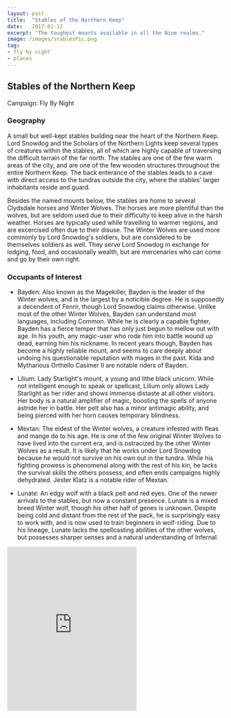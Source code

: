 ```yaml
---
layout: post
title:  "Stables of the Northern Keep"
date:   2017-01-12
excerpt: "The toughest mounts available in all the Nine realms."
image: /images/stablesPic.png
tag:
- fly by night
- places 
---
```


## Stables of the Northern Keep
Campaign: Fly By Night

### Geography
A small but well-kept stables building near the heart of the Northern Keep. Lord Snowdog and the Scholars of the Northern Lights keep several types of creatures within the stables, all of which are highly capable of traversing the difficult terrain of the far north. The stables are one of the few warm areas of the city, and are one of the few wooden structures throughout the entire Northern Keep. The back enterance of the stables leads to a cave with direct access to the tundras outside the city, where the stables' larger inhabitants reside and guard.

Besides the named mounts below, the stables are home to several Clydsdale horses and Winter Wolves. The horses are more plentiful than the wolves, but are seldom used due to their difficulty to keep alive in the harsh weather. Horses are typically used while travelling to warmer regions, and are excercised often due to their disuse. The Winter Wolves are used more commonly by Lord Snowdog's soldiers, but are considered to be themselves soldiers as well. They serve Lord Snowdog in exchange for lodging, food, and occasionally wealth, but are mercenaries who can come and go by their own right.

### Occupants of Interest
- Bayden: Also known as the Magekiller, Bayden is the leader of the Winter wolves, and is the largest by a noticible degree. He is supposedly a decendent of Fenrir, though Lord Snowdog claims otherwise. Unlike most of the other Winter Wolves, Bayden can understand most languages, including Common. While he is clearly a capable fighter, Bayden has a fierce temper that has only just begun to mellow out with age. In his youth, any magic-user who rode him into battle wound up dead, earning him his nickname. In recent years though, Bayden has become a highly reliable mount, and seems to care deeply about undoing his questionable reputation with mages in the past. Kida and Mytharious Orthello Casimer II are notable riders of Bayden.

- Lilium: Lady Starlight's mount, a young and lithe black unicorn. While not intelligent enough to speak or spellcast, Lilium only allows Lady Starlight as her rider and shows immense distaste at all other visitors. Her body is a natural amplifier of magic, boosting the spells of anyone astride her in battle. Her pelt also has a minor antimagic ability, and being pierced with her horn causes temporary blindness.

- Mextan: The eldest of the Winter wolves, a creature infested with fleas and mange do to his age. He is one of the few original Winter Wolves to have lived into the current era, and is ostracized by the other Winter Wolves as a result. It is likely that he works under Lord Snowdog because he would not survive on his own out in the tundra. While his fighting prowess is phenomenal along with the rest of his kin, he lacks the survival skills the others possess, and often ends campaigns highly dehydrated. Jester Klatz is a notable rider of Mextan.

- Lunate: An edgy wolf with a black pelt and red eyes. One of the newer arrivals to the stables, but now a constant presence. Lunate is a mixed breed Winter wolf, though his other half of genes is unknown. Despite being cold and distant from the rest of the pack, he is surprisingly easy to work with, and is now used to train beginners in wolf-riding. Due to his lineage, Lunate lacks the spellcasting abilities of the other wolves, but possesses sharper senses and a natural understanding of Infernal.

<iframe src="https://open.spotify.com/embed/playlist/0yn6s074G62Ti2KqKDdsGU" width="300" height="380" frameborder="0" allowtransparency="true" allow="encrypted-media"></iframe>
